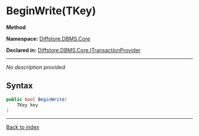 # BeginWrite(TKey)

**Method**

**Namespace:** [Diffstore.DBMS.Core](Diffstore.DBMS.Core.md)

**Declared in:** [Diffstore.DBMS.Core.ITransactionProvider<TKey>](Diffstore.DBMS.Core.ITransactionProvider{TKey}.md)

------


*No description provided*

## Syntax

```csharp
public bool BeginWrite(
	TKey key
)
```

------

[Back to index](index.md)